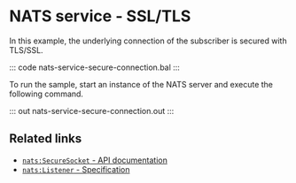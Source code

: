 # NATS service - SSL/TLS

In this example, the underlying connection of the subscriber is secured with TLS/SSL. 

::: code nats-service-secure-connection.bal :::

To run the sample, start an instance of the NATS server and execute the following command.

::: out nats-service-secure-connection.out :::

## Related links
- [`nats:SecureSocket` - API documentation](https://lib.ballerina.io/ballerinax/nats/latest/records/SecureSocket)
- [`nats:Listener` - Specification](https://github.com/ballerina-platform/module-ballerinax-nats/blob/master/docs/spec/spec.md#2-connection)
